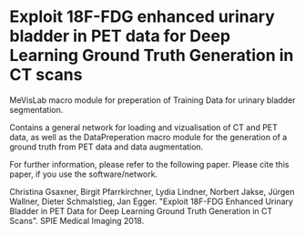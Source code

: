 # Exploit 18F-FDG enhanced urinary bladder in PET data for Deep Learning Ground Truth Generation in CT scans

MeVisLab macro module for preperation of Training Data for urinary bladder segmentation.

Contains a general network for loading and vizualisation of CT and PET data, as well as the DataPreperation macro module for the generation of a ground truth from PET data and data augmentation.

For further information, please refer to the following paper. Please cite this paper, if you use the software/network.

Christina Gsaxner, Birgit Pfarrkirchner, Lydia Lindner, Norbert Jakse, Jürgen Wallner, Dieter Schmalstieg, Jan Egger. "Exploit 18F-FDG Enhanced Urinary Bladder in PET Data for Deep Learning Ground Truth Generation in CT Scans". SPIE Medical Imaging 2018.
